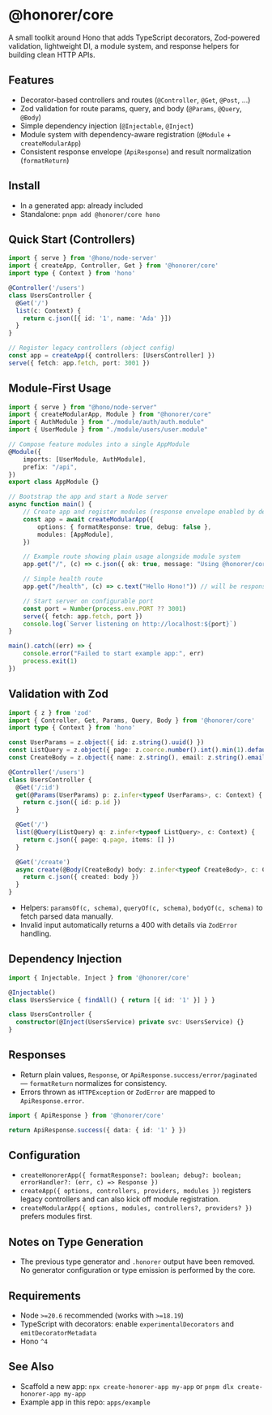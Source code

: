 # @honorer/core

A small toolkit around Hono that adds TypeScript decorators, Zod-powered validation, lightweight DI, a module system, and response helpers for building clean HTTP APIs.

## Features
- Decorator-based controllers and routes (`@Controller`, `@Get`, `@Post`, ...)
- Zod validation for route params, query, and body (`@Params`, `@Query`, `@Body`)
- Simple dependency injection (`@Injectable`, `@Inject`)
- Module system with dependency-aware registration (`@Module` + `createModularApp`)
- Consistent response envelope (`ApiResponse`) and result normalization (`formatReturn`)

## Install
- In a generated app: already included
- Standalone: `pnpm add @honorer/core hono`

## Quick Start (Controllers)
```ts
import { serve } from '@hono/node-server'
import { createApp, Controller, Get } from '@honorer/core'
import type { Context } from 'hono'

@Controller('/users')
class UsersController {
  @Get('/')
  list(c: Context) {
    return c.json([{ id: '1', name: 'Ada' }])
  }
}

// Register legacy controllers (object config)
const app = createApp({ controllers: [UsersController] })
serve({ fetch: app.fetch, port: 3001 })
```

## Module-First Usage
```ts
import { serve } from "@hono/node-server"
import { createModularApp, Module } from "@honorer/core"
import { AuthModule } from "./module/auth/auth.module"
import { UserModule } from "./module/users/user.module"

// Compose feature modules into a single AppModule
@Module({
	imports: [UserModule, AuthModule],
	prefix: "/api",
})
export class AppModule {}

// Bootstrap the app and start a Node server
async function main() {
	// Create app and register modules (response envelope enabled by default)
	const app = await createModularApp({
		options: { formatResponse: true, debug: false },
		modules: [AppModule],
	})

	// Example route showing plain usage alongside module system
	app.get("/", (c) => c.json({ ok: true, message: "Using @honorer/core" })) // formatResponse will be applied

	// Simple health route
	app.get("/health", (c) => c.text("Hello Hono!")) // will be response as text

	// Start server on configurable port
	const port = Number(process.env.PORT ?? 3001)
	serve({ fetch: app.fetch, port })
	console.log(`Server listening on http://localhost:${port}`)
}

main().catch((err) => {
	console.error("Failed to start example app:", err)
	process.exit(1)
})
```

## Validation with Zod
```ts
import { z } from 'zod'
import { Controller, Get, Params, Query, Body } from '@honorer/core'
import type { Context } from 'hono'

const UserParams = z.object({ id: z.string().uuid() })
const ListQuery = z.object({ page: z.coerce.number().int().min(1).default(1) })
const CreateBody = z.object({ name: z.string(), email: z.string().email() })

@Controller('/users')
class UsersController {
  @Get('/:id')
  get(@Params(UserParams) p: z.infer<typeof UserParams>, c: Context) {
    return c.json({ id: p.id })
  }

  @Get('/')
  list(@Query(ListQuery) q: z.infer<typeof ListQuery>, c: Context) {
    return c.json({ page: q.page, items: [] })
  }

  @Get('/create')
  async create(@Body(CreateBody) body: z.infer<typeof CreateBody>, c: Context) {
    return c.json({ created: body })
  }
}
```
- Helpers: `paramsOf(c, schema)`, `queryOf(c, schema)`, `bodyOf(c, schema)` to fetch parsed data manually.
- Invalid input automatically returns a 400 with details via `ZodError` handling.

## Dependency Injection
```ts
import { Injectable, Inject } from '@honorer/core'

@Injectable()
class UsersService { findAll() { return [{ id: '1' }] } }

class UsersController {
  constructor(@Inject(UsersService) private svc: UsersService) {}
}
```

## Responses
- Return plain values, `Response`, or `ApiResponse.success/error/paginated` — `formatReturn` normalizes for consistency.
- Errors thrown as `HTTPException` or `ZodError` are mapped to `ApiResponse.error`.

```ts
import { ApiResponse } from '@honorer/core'

return ApiResponse.success({ data: { id: '1' } })
```

## Configuration
- `createHonorerApp({ formatResponse?: boolean; debug?: boolean; errorHandler?: (err, c) => Response })`
- `createApp({ options, controllers, providers, modules })` registers legacy controllers and can also kick off module registration.
- `createModularApp({ options, modules, controllers?, providers? })` prefers modules first.

## Notes on Type Generation
- The previous type generator and `.honorer` output have been removed. No generator configuration or type emission is performed by the core.

## Requirements
- Node `>=20.6` recommended (works with `>=18.19`)
- TypeScript with decorators: enable `experimentalDecorators` and `emitDecoratorMetadata`
- Hono `^4`

## See Also
- Scaffold a new app: `npx create-honorer-app my-app` or `pnpm dlx create-honorer-app my-app`
- Example app in this repo: `apps/example`
